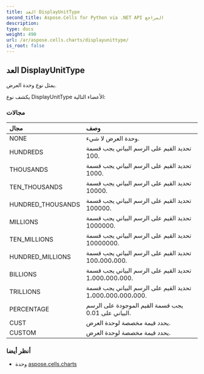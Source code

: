 ```yaml
---
title: العد DisplayUnitType
second_title: Aspose.Cells for Python via .NET API المراجع
description:
type: docs
weight: 490
url: /ar/aspose.cells.charts/displayunittype/
is_root: false
---
```

##  العد DisplayUnitType
يمثل نوع وحدة العرض.



يكشف نوع DisplayUnitType الأعضاء التالية:

###  مجالات
| مجال| وصف|
| :- | :- |
| NONE | وحدة العرض لا شيء.|
| HUNDREDS | تحديد القيم على الرسم البياني يجب قسمة 100.|
| THOUSANDS | تحديد القيم على الرسم البياني يجب قسمة 1000.|
| TEN_THOUSANDS | تحديد القيم على الرسم البياني يجب قسمة 10000.|
| HUNDRED_THOUSANDS | تحديد القيم على الرسم البياني يجب قسمة 100000.|
| MILLIONS | تحديد القيم على الرسم البياني يجب قسمة 1000000.|
| TEN_MILLIONS | تحديد القيم على الرسم البياني يجب قسمة 10000000.|
| HUNDRED_MILLIONS | تحديد القيم على الرسم البياني يجب قسمة 100،000،000.|
| BILLIONS | تحديد القيم على الرسم البياني يجب قسمة 1،000،000،000.|
| TRILLIONS |تحديد القيم على الرسم البياني يجب قسمة 1،000،000،000،000.|
| PERCENTAGE | يجب قسمة القيم الموجودة على الرسم البياني على 0.01.|
| CUST | يحدد قيمة مخصصة لوحدة العرض.|
| CUSTOM | يحدد قيمة مخصصة لوحدة العرض.|



###  أنظر أيضا
* وحدة [aspose.cells.charts](..)
